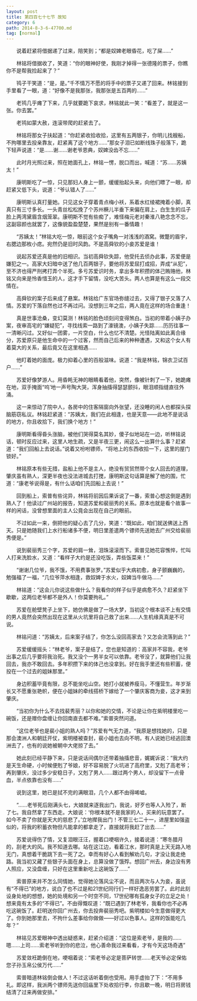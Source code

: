 ```yaml
---
layout: post
title: 第四百七十七节 故知
category: 6
path: 2014-8-3-6-47700.md
tag: [normal]
---
```


　　说着赶紧将借据递了过来，陪笑到；“都是奴婢老眼昏花，吃了屎……”

　　林铭将借据收了，笑道：“你的眼神好使，我刚才掉得一张德隆的票子，你瞧你不是帮我捡起来了？”

　　鸨子干笑道：“是，是。”千不情万不愿的将手中的票子又递了回来。林铭接到手里看了一眼，道：“好像不是我那张，我那张是五百两的……”

　　老鸨几乎瘫了下来，几乎就要跪下哀求，林铭就此一笑：“看差了，就是这一张。你去罢。”

　　老鸨如蒙大赦，连滚带爬的赶紧去了。

　　林铭将那女子扶起道：“你赶紧收拾收拾，这里有五两银子，你明儿找艘船，不拘哪里去投亲靠友，赶紧离了这个地方……”那女子泪已如断线珠子般落下，跪下轻声说道：“是……谢……谢老爷恩典，奴婢没齿不忘……”

　　此时月光照过来，照在她面孔上，林铭一愣，脱口而出，喊道：“苏……苏姨太！”

　　康明斯吃了一惊，只见那妇人身上一颤，缓缓抬起头来，向他们瞟了一眼，却赶紧又低下头，说道：“爷认错人了……”

　　康明斯认真打量她。只见这女子穿着青点梅小袄，系着水红绫裙掩着小脚，真真只有三寸多长。一头青丝松松挽了个苏州橛儿半垂下来偏在肩上，白生生的瓜子脸上两湾黛眉含烟笼翠。康明斯不觉有些痴了，难怪梅元老对秦淮八艳念念不忘，这副容颜也就罢了，这像貌盈盈楚楚，果然是别有一番情趣！

　　“苏姨太！”林铭大吃一惊，眼前这个女子嘴角一对浅浅的酒窝。微蹩的眉宇，右腮边那枚小痣。宛然仍是旧时风韵。不是高舜钦的小妾苏爱是谁！

　　说起苏爱还真是他的旧相识。当初高舜钦失踪，他受托去侦办此事，苏爱便是嫌犯之一。高家大妇暗中送了他几百两银子，要他将苏爱屈打成招，弄成“从犯”，至不济也得严刑拷打弄个半死。多亏苏爱识时务，拿出多年积攒的体己贿赂他，林铭又向来是怜香惜玉的人，这才手下留情，没吃大苦头。两人也算是有这么一段交情在。

　　高舜钦的案子后来成了悬案。林铭给广东官场弥缝过去，又得了银子又落了人情。苏爱的下落自然也过不再过问。没想到三年之后，两人竟在这样的场合重逢！

　　真是世事沧桑，变幻莫测！林铭的脸色顷刻问变得煞白。当初的带着小姨子办案，夜审高宅的“嫌疑犯”，寻找线索一路到了濠镜澳，小姨子失踪……历历往事一一清晰闪过。又好似一团雾，一片空白，什么也忆不清楚。光怪陆离如此离合缘分，苏爱原只是他生命中的一个过客，然而自己后来的种种遭遇，又和这个女人有着莫大的关系，最后竟又在这里相遇……

　　他盯着她的面庞。极力抑着心里的百般滋味。说道：“我是林铭，锦衣卫试百户……”

　　苏爱好像梦游人。用昏眊无神的眼睛看着他，突然，像被针刺了一下，她跪瘫在地，双手掩面“呜’地一声号陶大哭，浑身抽搐得瑟瑟颤抖，眼泪顺指缝直往外涌。

　　这一来惊动了院中人，各房中的住客隔窗向外张望，还没睡的闲人也都探头探脑筋窃私议。林铭赶紧道：“苏姨太，我们在此相逢，也是天意――此地不是说话的地方，你且收拾下，我们换个地方！”

　　康明斯看得昏头涨脑，被他们哭得莫名其妙，傻子似地站在一边，听林铭说话，顿时反应过来，这里人地生疏，又是半夜三更，闹这么一出算什么事？赶紧道：“我们回船上去说话。”说着又吩咐镖师，“将地上的东西收拾一下，这里的屋门锁好。”

　　林铭原本有些无措，盐船上他不是主人，绝没有贸贸然带个女人回去的道理，肇庆虽有熟人，深更半夜也没法进城去打搅，康明斯这句话算是解了他的围，忙道：“康老爷说得是，有什么话咱们先回船上去说！”

　　回到船上，索普有些诧异，林铭将前因后果诉说了一番，索普心想这倒是遇到熟人了！他读过广州站的报告，知道苏爱和裴丽秀的关系。原本也就是看个故事一样的闲话，没曾想里面的主人公竟会出现在自己的眼前。

　　不过如此一来，倒把他的疑心去了几分，笑道：“既如此，咱们就送佛送上西天。只是她随我们上水行船诸多不便，明日里差遣两个镖师先送她去广州交给裴丽秀便是。”

　　说到裴丽秀三个字，苏爱的肩一耸，泪珠滚滚而下。索普见她花容憔悴，忙叫人打来洗脸水，又道：“看样子大约是还没吃饭，弄些饭菜来！”

　　“谢谢几位爷，我不饿，不用费事张罗。”苏爱似乎大病初愈，身子颤巍巍的，勉强福了一福，“几位爷萍水相逢，救奴婢于水火，奴婢当牛做马……”

　　林铭道：“这会儿你说这些做什么？我看你的样子似乎是病愈不久？赶紧坐下歇歇，这两位老爷都不是外人！你莫要拘礼。”

　　苏爱在舱壁凳子上坐下，她仿佛是做了一场大梦，当初这个根本谈不上有交情的男人竟然会突然出现在这里从火坑里将自己救了出来……人生机缘真真是不可说。

　　林铭问道：“苏姨太，后来案子结了，你怎么没回高家去？又怎会流落到此？”

　　苏爱缓缓摇头：“林老爷，案子是结了，您也是知道的：高家并不容我，老爷出事之后几乎要将我治死。我又没个一男半女可以依靠。老爷没了，就算他们让我回去，我亦不敢回去。多年积攒下来的体己也没拿到。好在我手里还有些积蓄，便投在一个过去的姐妹那里。”

　　身边积蓄毕竟有限，总不能坐吃山空。她打小就被养瘦马，不懂营生。年岁渐长又不愿重张艳帜，便在小姐妹的牵线搭桥下嫁给了一个肇庆客商为妾，这才来到肇庆。

　　“当初你为什么不去找裴秀丽？以你和她的交情，不论是让你在紫明楼里吃一碗饭，还是赠你盘缠让你回南直去都不难。”索普突然问道。

　　“这位老爷也是裴小姐的熟人吗？”苏爱有气无力道，“我原是想找她的，只是那会澳洲人和朝廷开仗，紫明楼被查封，裴小姐也去向不明，有人说她已经逃回澳洲去了，也有的说她被朝中大佬掠了去。”

　　她此刻已经平静下来，只是说话间偶尔还带着抽搐悲音，娓娓诉说：“我大约是天生命硬，小时候便剋了爷娘，好不容易脱了火坑进了高府里，又剋了高老爷；再到肇庆，没过多少安稳日子，又剋了男人……跟过两个男人，却没留下一点骨血，半点依靠也没有……”

　　说到这里，她已是拭不完的满眼泪，几个人都不由得唏嘘。

　　“……老爷死后刚满头七，大娘就来逐我出门，我说，好歹也等人入殓了，断了七。我自然拿了东西走。大娘说：‘你根本就不是我家的人，买来的玩意罢了。如今不卖了你就是天大的慈悲了。’立地撵我出门！不管三七二十一，进屋里如强盗似的，将我的积蓄衣物但凡能拿的都拿走了，直接就将我赶了出去……”

　　苏爱说得伤了情，又复泪眼汪汪，握着口哽咽许久，接着说道：“寒冬腊月的，刮老大的风。我不知道去哪。站在这江边，看着江水，那时真是上天无路入地无门，真想着干脆跳下去一死了之。幸而有好心人看到解劝几句，才没让我走绝路。我当初又藏了些银子头面在身上，总算没做了饿殍。想回广州去，身边没有男人照应，又没盘缠，只好在这里重新吃上这碗饭了……”

　　索普原来并不怎么同情她，觉得她沦落风尘不说，而且两次与人为妾，虽说有“不得已”的地方，说白了也不过是和21世纪同行们一样好逸恶劳罢了。此时此刻设身处地的想想，她的处境和另一个时空不同，17世纪哪有孤身女子的立足之处！想来竟有太多的“不得已”。不由得慨叹道：“既已遇到了林老爷，我看你也不必再吃这碗饭了。赶明送你回广州去，你去投奔裴丽秀吧。紫明楼如今生意做得更大了。你到她那里去，不拘什么差事给你做做――好过以色事人。这样的饭能吃几年？”

　　林铭见苏爱眼神中透出疑惑来，赶紧介绍道：“这位是索老爷，是我的……嗯……上司……索老爷听到你的悲泣，他心善命我过来看看，才有今天这场奇遇”

　　苏爱敛衽跪倒在地，哽咽着说：“索老爷必定是菩萨转世……老天爷必定保佑您子孙玉帛公侯万代……”

　　索普暗道林铭倒会做人！不过这话听着倒也受用。用手虚抬了下：“不用多礼。即这样，我派两个镖师先送你回庙里下处收拾行李，你且歇一晚，明日将房钱结清了过来再做安排。”
